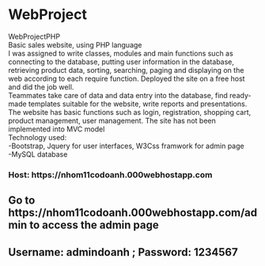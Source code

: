 # WebProject
WebProjectPHP
<br>
Basic sales website, using PHP language
<br>
I was assigned to write classes, modules and main functions such as connecting to the database, putting user information in the database, retrieving product data, sorting, searching, paging and displaying on the web according to each require function. Deployed the site on a free host and did the job well.
<br>
Teammates take care of data and data entry into the database, find ready-made templates suitable for the website, write reports and presentations.
<br>
The website has basic functions such as login, registration, shopping cart, product management, user management. The site has not been implemented into MVC model
<br>
Technology used:
 <br> -Bootstrap, Jquery for user interfaces, W3Css framwork for admin page
 <br> -MySQL database
 
<h3> Host: https://nhom11codoanh.000webhostapp.com </h3>
<h2> Go to https://nhom11codoanh.000webhostapp.com/admin to access the admin page </h2> 
<h2> Username: admindoanh ; Password: 1234567 </h2>
